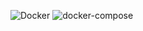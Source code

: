![Docker](https://user-images.githubusercontent.com/93004491/140093992-e4f6dc70-0b2d-4210-8751-7cfb51b74d18.jpg)
![docker-compose](https://user-images.githubusercontent.com/93004491/140441977-7fcfccbb-93f8-4d2b-bd75-e19ad9e88915.jpg)
